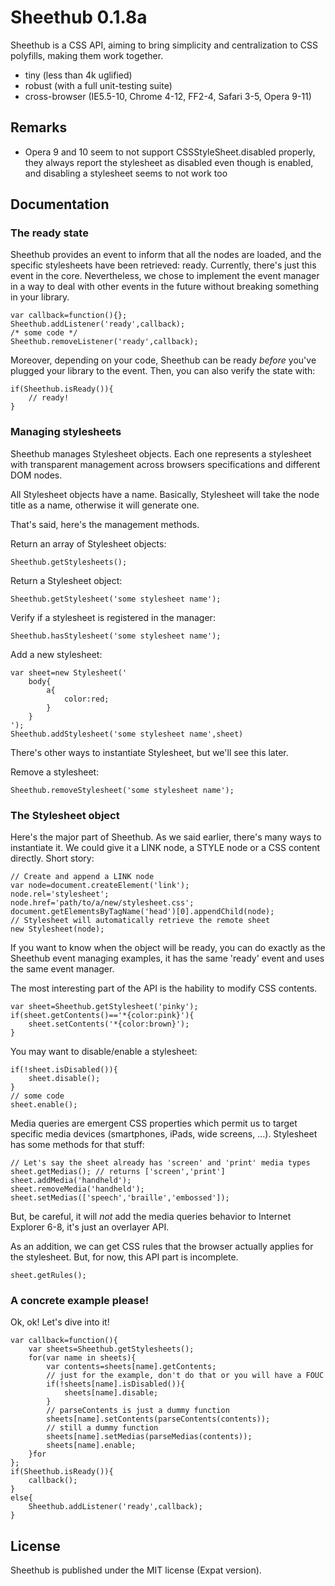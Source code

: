 Sheethub 0.1.8a
===============

Sheethub is a CSS API, aiming to bring simplicity and centralization to CSS polyfills, making them work together.

- tiny  (less than 4k uglified)
- robust (with a full unit-testing suite)
- cross-browser (IE5.5-10, Chrome 4-12, FF2-4, Safari 3-5, Opera 9-11)

Remarks
-------

- Opera 9 and 10 seem to not support CSSStyleSheet.disabled properly, they always report the stylesheet as disabled even though is enabled, and disabling a stylesheet seems to not work too


Documentation
-------------

### The ready state

Sheethub provides an event to inform that all the nodes are loaded, and the specific stylesheets have been retrieved: ready. Currently, there's just this event in the core. Nevertheless, we chose to implement the event manager in a way to deal with other events in the future without breaking something in your library.

    var callback=function(){};
    Sheethub.addListener('ready',callback);
    /* some code */
    Sheethub.removeListener('ready',callback);

Moreover, depending on your code, Sheethub can be ready _before_ you've plugged your library to the event. Then, you can also verify the state with:

    if(Sheethub.isReady()){
        // ready!
    }

### Managing stylesheets

Sheethub manages Stylesheet objects. Each one represents a stylesheet with transparent management across browsers specifications and different DOM nodes.

All Stylesheet objects have a name. Basically, Stylesheet will take the node title as a name, otherwise it will generate one.

That's said, here's the management methods. 

Return an array of Stylesheet objects:

    Sheethub.getStylesheets();

Return a Stylesheet object:

    Sheethub.getStylesheet('some stylesheet name');

Verify if a stylesheet is registered in the manager:

    Sheethub.hasStylesheet('some stylesheet name');

Add a new stylesheet:

    var sheet=new Stylesheet('
        body{
            a{
                color:red;
            }
        }
    ');
    Sheethub.addStylesheet('some stylesheet name',sheet)
    
There's other ways to instantiate Stylesheet, but we'll see this later.

Remove a stylesheet:

    Sheethub.removeStylesheet('some stylesheet name');

### The Stylesheet object

Here's the major part of Sheethub. As we said earlier, there's many ways to instantiate it. We could give it a LINK node, a STYLE node or a CSS content directly. Short story:

    // Create and append a LINK node
    var node=document.createElement('link');
    node.rel='stylesheet';
    node.href='path/to/a/new/stylesheet.css';
    document.getElementsByTagName('head')[0].appendChild(node);
    // Stylesheet will automatically retrieve the remote sheet
    new Stylesheet(node);

If you want to know when the object will be ready, you can do exactly as the Sheethub event managing examples, it has the same 'ready' event and uses the same event manager.

The most interesting part of the API is the hability to modify CSS contents.

    var sheet=Sheethub.getStylesheet('pinky');
    if(sheet.getContents()=='*{color:pink}'){
        sheet.setContents('*{color:brown}');
    }

You may want to disable/enable a stylesheet:

    if(!sheet.isDisabled()){
        sheet.disable();
    }
    // some code
    sheet.enable();

Media queries are emergent CSS properties which permit us to target specific media devices (smartphones, iPads, wide screens, ...). Stylesheet has some methods for that stuff:

    // Let's say the sheet already has 'screen' and 'print' media types
    sheet.getMedias(); // returns ['screen','print']
    sheet.addMedia('handheld');
    sheet.removeMedia('handheld');
    sheet.setMedias(['speech','braille','embossed']);

But, be careful, it will _not_ add the media queries behavior to Internet Explorer 6-8, it's just an overlayer API.

As an addition, we can get CSS rules that the browser actually applies for the stylesheet. But, for now, this API part is incomplete.

    sheet.getRules();

### A concrete example please!

Ok, ok! Let's dive into it!

    var callback=function(){
        var sheets=Sheethub.getStylesheets();
        for(var name in sheets){
            var contents=sheets[name].getContents;
            // just for the example, don't do that or you will have a FOUC
            if(!sheets[name].isDisabled()){
                sheets[name].disable;
            }
            // parseContents is just a dummy function
            sheets[name].setContents(parseContents(contents));
            // still a dummy function
            sheets[name].setMedias(parseMedias(contents));
            sheets[name].enable;
        }for
    };
    if(Sheethub.isReady()){
        callback();
    }
    else{
        Sheethub.addListener('ready',callback);
    }

License
-------

Sheethub is published under the MIT license (Expat version).
